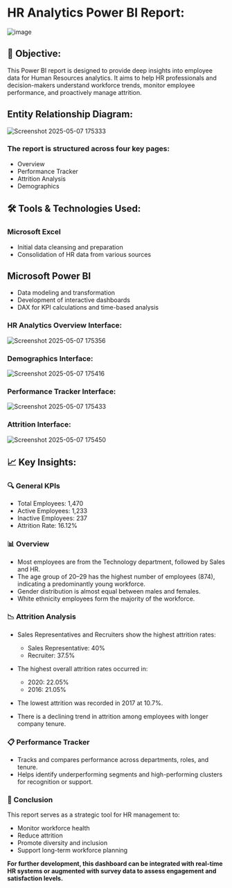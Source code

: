 # HR Analytics Power BI Report:
![image](https://github.com/user-attachments/assets/cbcb3bf5-5006-4068-b3c5-79e8a9b1f714)


## 🧠 Objective:
This Power BI report is designed to provide deep insights into employee data for Human Resources analytics. It aims to help HR professionals and decision-makers understand workforce trends, monitor employee performance, and proactively manage attrition.

## Entity Relationship Diagram:
![Screenshot 2025-05-07 175333](https://github.com/user-attachments/assets/c15a153e-4b5e-4317-80da-c6428c4dfa70)

### The report is structured across four key pages:
- Overview
- Performance Tracker
- Attrition Analysis
- Demographics

## 🛠️ Tools & Technologies Used:
### Microsoft Excel
- Initial data cleansing and preparation
- Consolidation of HR data from various sources

## Microsoft Power BI
- Data modeling and transformation
- Development of interactive dashboards
- DAX for KPI calculations and time-based analysis

### HR Analytics Overview Interface:
![Screenshot 2025-05-07 175356](https://github.com/user-attachments/assets/e7d15ac7-3aac-41b1-a572-0f8e7b3f413a)


### Demographics Interface:
![Screenshot 2025-05-07 175416](https://github.com/user-attachments/assets/607d71fa-7834-43c8-93af-4eab664cd327)

### Performance Tracker Interface:
![Screenshot 2025-05-07 175433](https://github.com/user-attachments/assets/565362ae-f4c3-4e79-acd6-0f30186a11ed)

### Attrition Interface:
![Screenshot 2025-05-07 175450](https://github.com/user-attachments/assets/23dc25f0-6056-4aca-9a25-8c1b5beccef4)


## 📈 Key Insights:
### 🔍 General KPIs
- Total Employees: 1,470
- Active Employees: 1,233
- Inactive Employees: 237
- Attrition Rate: 16.12%

### 📊 Overview
- Most employees are from the Technology department, followed by Sales and HR.
- The age group of 20–29 has the highest number of employees (874), indicating a predominantly young workforce.
- Gender distribution is almost equal between males and females.
- White ethnicity employees form the majority of the workforce.

### 📉 Attrition Analysis
- Sales Representatives and Recruiters show the highest attrition rates:
  - Sales Representative: 40%
  - Recruiter: 37.5%
- The highest overall attrition rates occurred in:
  - 2020: 22.05%
  - 2016: 21.05%

- The lowest attrition was recorded in 2017 at 10.7%.

- There is a declining trend in attrition among employees with longer company tenure.

### 📋 Performance Tracker
- Tracks and compares performance across departments, roles, and tenure.
- Helps identify underperforming segments and high-performing clusters for recognition or support.


### 📌 Conclusion
This report serves as a strategic tool for HR management to:
- Monitor workforce health
- Reduce attrition
- Promote diversity and inclusion
- Support long-term workforce planning

**For further development, this dashboard can be integrated with real-time HR systems or augmented with survey data to assess engagement and satisfaction levels.**
